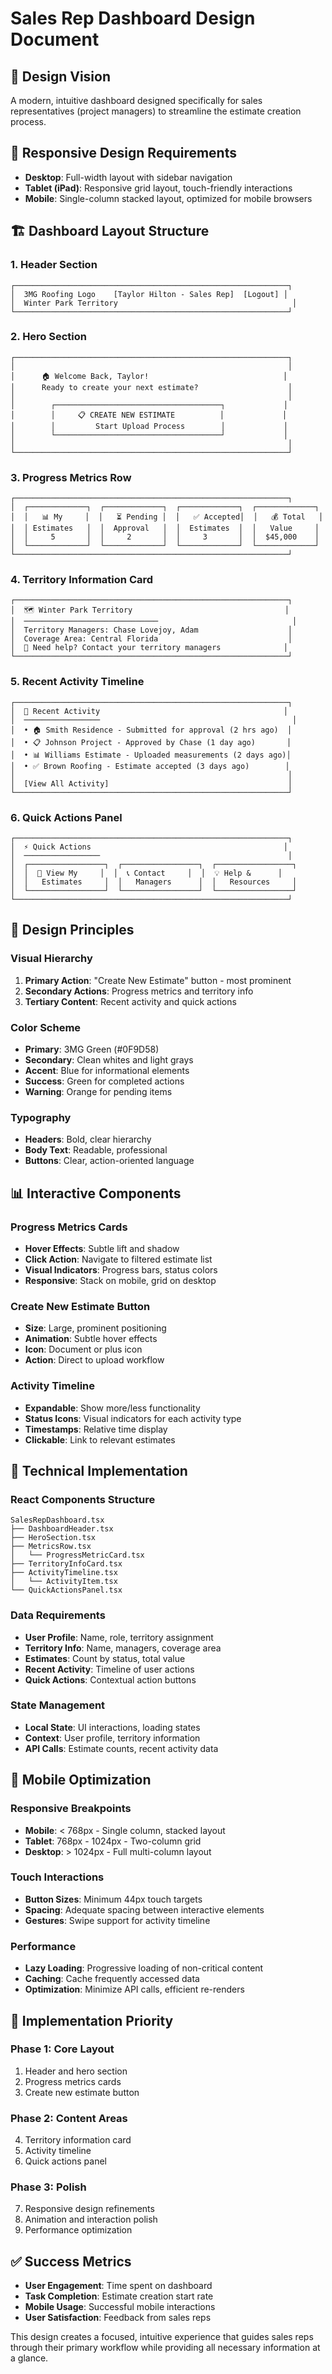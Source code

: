 # Sales Rep Dashboard Design Document

## 🎯 **Design Vision**
A modern, intuitive dashboard designed specifically for sales representatives (project managers) to streamline the estimate creation process.

## 📱 **Responsive Design Requirements**
- **Desktop**: Full-width layout with sidebar navigation
- **Tablet (iPad)**: Responsive grid layout, touch-friendly interactions
- **Mobile**: Single-column stacked layout, optimized for mobile browsers

## 🏗️ **Dashboard Layout Structure**

### **1. Header Section**
```
┌─────────────────────────────────────────────────────────────┐
│  3MG Roofing Logo    [Taylor Hilton - Sales Rep]  [Logout] │
│  Winter Park Territory                                       │
└─────────────────────────────────────────────────────────────┘
```

### **2. Hero Section**
```
┌─────────────────────────────────────────────────────────────┐
│                                                             │
│      🏠 Welcome Back, Taylor!                              │
│      Ready to create your next estimate?                    │
│                                                             │
│        ┌─────────────────────────────────────┐             │
│        │     📋 CREATE NEW ESTIMATE          │             │
│        │         Start Upload Process        │             │
│        └─────────────────────────────────────┘             │
│                                                             │
└─────────────────────────────────────────────────────────────┘
```

### **3. Progress Metrics Row**
```
┌─────────────────────────────────────────────────────────────┐
│  ┌─────────────┐  ┌─────────────┐  ┌─────────────┐  ┌─────────────┐
│  │   📊 My     │  │   ⏳ Pending │  │   ✅ Accepted│  │   💰 Total   │
│  │ Estimates   │  │  Approval   │  │  Estimates  │  │   Value     │
│  │     5       │  │     2       │  │     3       │  │  $45,000    │
│  └─────────────┘  └─────────────┘  └─────────────┘  └─────────────┘
└─────────────────────────────────────────────────────────────┘
```

### **4. Territory Information Card**
```
┌─────────────────────────────────────────────────────────────┐
│  🗺️ Winter Park Territory                                  │
│  ──────────────────────────────                              │
│  Territory Managers: Chase Lovejoy, Adam                    │
│  Coverage Area: Central Florida                             │
│  📧 Need help? Contact your territory managers              │
└─────────────────────────────────────────────────────────────┘
```

### **5. Recent Activity Timeline**
```
┌─────────────────────────────────────────────────────────────┐
│  📅 Recent Activity                                         │
│  ─────────────────                                           │
│  • 🏠 Smith Residence - Submitted for approval (2 hrs ago)  │
│  • 📋 Johnson Project - Approved by Chase (1 day ago)       │
│  • 📊 Williams Estimate - Uploaded measurements (2 days ago)│
│  • ✅ Brown Roofing - Estimate accepted (3 days ago)        │
│                                                             │
│  [View All Activity]                                        │
└─────────────────────────────────────────────────────────────┘
```

### **6. Quick Actions Panel**
```
┌─────────────────────────────────────────────────────────────┐
│  ⚡ Quick Actions                                           │
│  ─────────────────                                          │
│  ┌─────────────────┐  ┌─────────────────┐  ┌─────────────────┐
│  │  📄 View My     │  │  📞 Contact     │  │  💡 Help &      │
│  │   Estimates     │  │   Managers      │  │   Resources     │
│  └─────────────────┘  └─────────────────┘  └─────────────────┘
└─────────────────────────────────────────────────────────────┘
```

## 🎨 **Design Principles**

### **Visual Hierarchy**
1. **Primary Action**: "Create New Estimate" button - most prominent
2. **Secondary Actions**: Progress metrics and territory info
3. **Tertiary Content**: Recent activity and quick actions

### **Color Scheme**
- **Primary**: 3MG Green (#0F9D58)
- **Secondary**: Clean whites and light grays
- **Accent**: Blue for informational elements
- **Success**: Green for completed actions
- **Warning**: Orange for pending items

### **Typography**
- **Headers**: Bold, clear hierarchy
- **Body Text**: Readable, professional
- **Buttons**: Clear, action-oriented language

## 📊 **Interactive Components**

### **Progress Metrics Cards**
- **Hover Effects**: Subtle lift and shadow
- **Click Action**: Navigate to filtered estimate list
- **Visual Indicators**: Progress bars, status colors
- **Responsive**: Stack on mobile, grid on desktop

### **Create New Estimate Button**
- **Size**: Large, prominent positioning
- **Animation**: Subtle hover effects
- **Icon**: Document or plus icon
- **Action**: Direct to upload workflow

### **Activity Timeline**
- **Expandable**: Show more/less functionality
- **Status Icons**: Visual indicators for each activity type
- **Timestamps**: Relative time display
- **Clickable**: Link to relevant estimates

## 🔧 **Technical Implementation**

### **React Components Structure**
```
SalesRepDashboard.tsx
├── DashboardHeader.tsx
├── HeroSection.tsx
├── MetricsRow.tsx
│   └── ProgressMetricCard.tsx
├── TerritoryInfoCard.tsx
├── ActivityTimeline.tsx
│   └── ActivityItem.tsx
└── QuickActionsPanel.tsx
```

### **Data Requirements**
- **User Profile**: Name, role, territory assignment
- **Territory Info**: Name, managers, coverage area
- **Estimates**: Count by status, total value
- **Recent Activity**: Timeline of user actions
- **Quick Actions**: Contextual action buttons

### **State Management**
- **Local State**: UI interactions, loading states
- **Context**: User profile, territory information
- **API Calls**: Estimate counts, recent activity data

## 📱 **Mobile Optimization**

### **Responsive Breakpoints**
- **Mobile**: < 768px - Single column, stacked layout
- **Tablet**: 768px - 1024px - Two-column grid
- **Desktop**: > 1024px - Full multi-column layout

### **Touch Interactions**
- **Button Sizes**: Minimum 44px touch targets
- **Spacing**: Adequate spacing between interactive elements
- **Gestures**: Swipe support for activity timeline

### **Performance**
- **Lazy Loading**: Progressive loading of non-critical content
- **Caching**: Cache frequently accessed data
- **Optimization**: Minimize API calls, efficient re-renders

## 🚀 **Implementation Priority**

### **Phase 1: Core Layout**
1. Header and hero section
2. Progress metrics cards
3. Create new estimate button

### **Phase 2: Content Areas**
4. Territory information card
5. Activity timeline
6. Quick actions panel

### **Phase 3: Polish**
7. Responsive design refinements
8. Animation and interaction polish
9. Performance optimization

## ✅ **Success Metrics**
- **User Engagement**: Time spent on dashboard
- **Task Completion**: Estimate creation start rate
- **Mobile Usage**: Successful mobile interactions
- **User Satisfaction**: Feedback from sales reps

This design creates a focused, intuitive experience that guides sales reps through their primary workflow while providing all necessary information at a glance. 